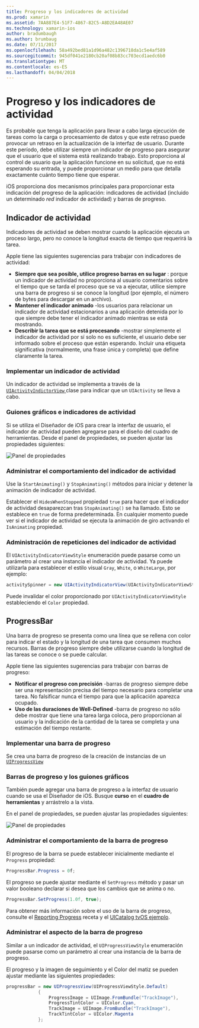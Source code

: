 ```yaml
---
title: Progreso y los indicadores de actividad
ms.prod: xamarin
ms.assetid: 7AA887E4-51F7-4867-82C5-A8D2EA48AE07
ms.technology: xamarin-ios
author: bradumbaugh
ms.author: brumbaug
ms.date: 07/11/2017
ms.openlocfilehash: 58a492bed81a1d96a482c1396718da1c5e4af589
ms.sourcegitcommit: 945df041e2180cb20af08b83cc703ecd1aedc6b0
ms.translationtype: MT
ms.contentlocale: es-ES
ms.lasthandoff: 04/04/2018
---
```

# <a name="progress-and-activity-indicators"></a>Progreso y los indicadores de actividad

Es probable que tenga la aplicación para llevar a cabo larga ejecución de tareas como la carga o procesamiento de datos y que este retraso puede provocar un retraso en la actualización de la interfaz de usuario. Durante este período, debe utilizar siempre un indicador de progreso para asegurar que el usuario que el sistema está realizando trabajo. Esto proporciona al control de usuario que la aplicación funcione en su solicitud, que no está esperando su entrada, y puede proporcionar un medio para que detalla exactamente cuánto tiempo tiene que esperar.

iOS proporciona dos mecanismos principales para proporcionar esta indicación del progreso de la aplicación: indicadores de actividad (incluido un determinado _red_ indicador de actividad) y barras de progreso.

## <a name="activity-indicator"></a>Indicador de actividad

Indicadores de actividad se deben mostrar cuando la aplicación ejecuta un proceso largo, pero no conoce la longitud exacta de tiempo que requerirá la tarea.

Apple tiene las siguientes sugerencias para trabajar con indicadores de actividad:

- **Siempre que sea posible, utilice progreso barras en su lugar** : porque un indicador de actividad no proporciona al usuario comentarios sobre el tiempo que se tarda el proceso que se va a ejecutar, utilice siempre una barra de progreso si se conoce la longitud (por ejemplo, el número de bytes para descargar en un archivo).
- **Mantener el indicador animado** -los usuarios para relacionar un indicador de actividad estacionarios a una aplicación detenida por lo que siempre debe tener el indicador animado mientras se está mostrando.
- **Describir la tarea que se está procesando** -mostrar simplemente el indicador de actividad por sí solo no es suficiente, el usuario debe ser informado sobre el proceso que están esperando. Incluir una etiqueta significativa (normalmente, una frase única y completa) que define claramente la tarea.

### <a name="implementing-an-activity-indicator"></a>Implementar un indicador de actividad

Un indicador de actividad se implementa a través de la [ `UIActivityIndictorView` ](https://developer.xamarin.com/api/type/UIKit.UIActivityIndicatorView/) clase para indicar que un `UIActivity` se lleva a cabo.

### <a name="activity-indicators-and-storyboards"></a>Guiones gráficos e indicadores de actividad

Si se utiliza el Diseñador de iOS para crear la interfaz de usuario, el indicador de actividad pueden agregarse para el diseño del cuadro de herramientas. Desde el panel de propiedades, se pueden ajustar las propiedades siguientes:

![Panel de propiedades](progress-activity-indicator-images/progress-indicator1.png)

### <a name="managing-activity-indicator-behavior"></a>Administrar el comportamiento del indicador de actividad

Use la `StartAnimating()` y `StopAnimating()` métodos para iniciar y detener la animación de indicador de actividad.

Establecer el `HidesWhenStopped` propiedad `true` para hacer que el indicador de actividad desaparezcan tras `StopAnimating()` se ha llamado. Esto se establece en `true` de forma predeterminada. En cualquier momento puede ver si el indicador de actividad se ejecuta la animación de giro activando el `IsAnimating` propiedad. 


### <a name="managing-activity-indicator-appearances"></a>Administración de repeticiones del indicador de actividad

El `UIActivityIndicatorViewStyle` enumeración puede pasarse como un parámetro al crear una instancia el indicador de actividad. Ya puede utilizarla para establecer el estilo visual `Gray`, `White`, o `WhiteLarge`, por ejemplo:

```csharp
activitySpinner = new UIActivityIndicatorView(UIActivityIndicatorViewStyle.WhiteLarge);
```

Puede invalidar el color proporcionado por `UIActivityIndicatorViewStyle` estableciendo el `Color` propiedad.

## <a name="progress-bar"></a>ProgressBar

Una barra de progreso se presenta como una línea que se rellena con color para indicar el estado y la longitud de una tarea que consumen muchos recursos. Barras de progreso siempre debe utilizarse cuando la longitud de las tareas se conoce o se puede calcular.

Apple tiene las siguientes sugerencias para trabajar con barras de progreso:

- **Notificar el progreso con precisión** -barras de progreso siempre debe ser una representación precisa del tiempo necesario para completar una tarea. No falsificar nunca el tiempo para que la aplicación aparezca ocupado.
- **Uso de las duraciones de Well-Defined** -barra de progreso no sólo debe mostrar que tiene una tarea larga coloca, pero proporcionan al usuario y la indicación de la cantidad de la tarea se completa y una estimación del tiempo restante.

### <a name="implementing-an-progress-bar"></a>Implementar una barra de progreso

Se crea una barra de progreso de la creación de instancias de un [`UIProgressView`](https://developer.xamarin.com/api/type/UIKit.UIProgressView/)

### <a name="progress-bars-and-storyboards"></a>Barras de progreso y los guiones gráficos

También puede agregar una barra de progreso a la interfaz de usuario cuando se usa el Diseñador de iOS. Busque **curso** en el **cuadro de herramientas** y arrástrelo a la vista.

En el panel de propiedades, se pueden ajustar las propiedades siguientes:

![Panel de propiedades](progress-activity-indicator-images/progress-indicator3.png)


### <a name="managing-progress-bar-behavior"></a>Administrar el comportamiento de la barra de progreso

El progreso de la barra se puede establecer inicialmente mediante el `Progress` propiedad:

```csharp
ProgressBar.Progress = 0f;
```

El progreso se puede ajustar mediante el `SetProgress` método y pasar un valor booleano declarar si desea que los cambios que se anima o no.

```csharp
ProgressBar.SetProgress(1.0f, true);
```

Para obtener más información sobre el uso de la barra de progreso, consulte el [Reporting Progress](https://developer.xamarin.com/recipes/cross-platform/networking/download_progress/#Reporting_Progress_in_iOS) receta y el [UICatalog tvOS ejemplo](https://developer.xamarin.com/samples/monotouch/tvos/UICatalog/).

### <a name="managing-progress-bar-appearance"></a>Administrar el aspecto de la barra de progreso

Similar a un indicador de actividad, el `UIProgressViewStyle` enumeración puede pasarse como un parámetro al crear una instancia de la barra de progreso.

El progreso y la imagen de seguimiento y el Color del matiz se pueden ajustar mediante las siguientes propiedades:

```csharp
progressBar = new UIProgressView(UIProgressViewStyle.Default)
            {
                ProgressImage = UIImage.FromBundle("TrackImage"),
                ProgressTintColor = UIColor.Cyan,
                TrackImage = UIImage.FromBundle("TrackImage"),
                TrackTintColor = UIColor.Magenta
            }; 
```




